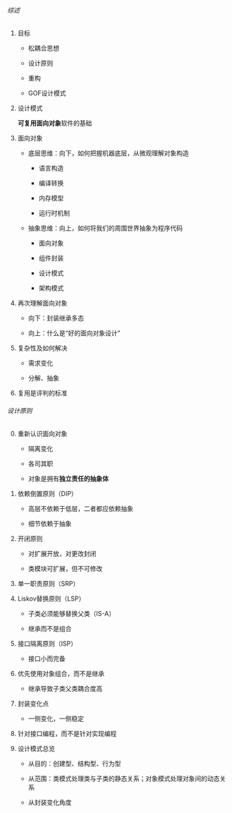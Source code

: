 ###### 综述

1. 目标
   
   - 松耦合思想
   
   - 设计原则
   
   - 重构
   
   - GOF设计模式

2. 设计模式
   
   **可复用面向对象**软件的基础

3. 面向对象
   
   - 底层思维：向下，如何把握机器底层，从微观理解对象构造
     
     - 语言构造
     
     - 编译转换
     
     - 内存模型
     
     - 运行时机制
   
   - 抽象思维：向上，如何将我们的周围世界抽象为程序代码
     
     - 面向对象
     
     - 组件封装
     
     - 设计模式
     
     - 架构模式

4. 再次理解面向对象
   
   - 向下：封装继承多态
   
   - 向上：什么是“好的面向对象设计”

5. 复杂性及如何解决
   
   - 需求变化
   
   - 分解、抽象

6. 复用是评判的标准

###### 设计原则

0. 重新认识面向对象
   
   - 隔离变化
   
   - 各司其职
   
   - 对象是拥有**独立责任的抽象体**

1. 依赖倒置原则（DIP）
   
   - 高层不依赖于低层，二者都应依赖抽象
   
   - 细节依赖于抽象

2. 开闭原则
   
   - 对扩展开放，对更改封闭
   
   - 类模块可扩展，但不可修改

3. 单一职责原则（SRP）

4. Liskov替换原则（LSP）
   
   - 子类必须能够替换父类（IS-A）
   
   - 继承而不是组合

5. 接口隔离原则（ISP）
   
   - 接口小而完备

6. 优先使用对象组合，而不是继承
   
   - 继承导致子类父类耦合度高

7. 封装变化点
   
   - 一侧变化，一侧稳定

8. 针对接口编程，而不是针对实现编程

9. 设计模式总览
   
   - 从目的：创建型、结构型、行为型
   
   - 从范围：类模式处理类与子类的静态关系；对象模式处理对象间的动态关系
   
   - 从封装变化角度
